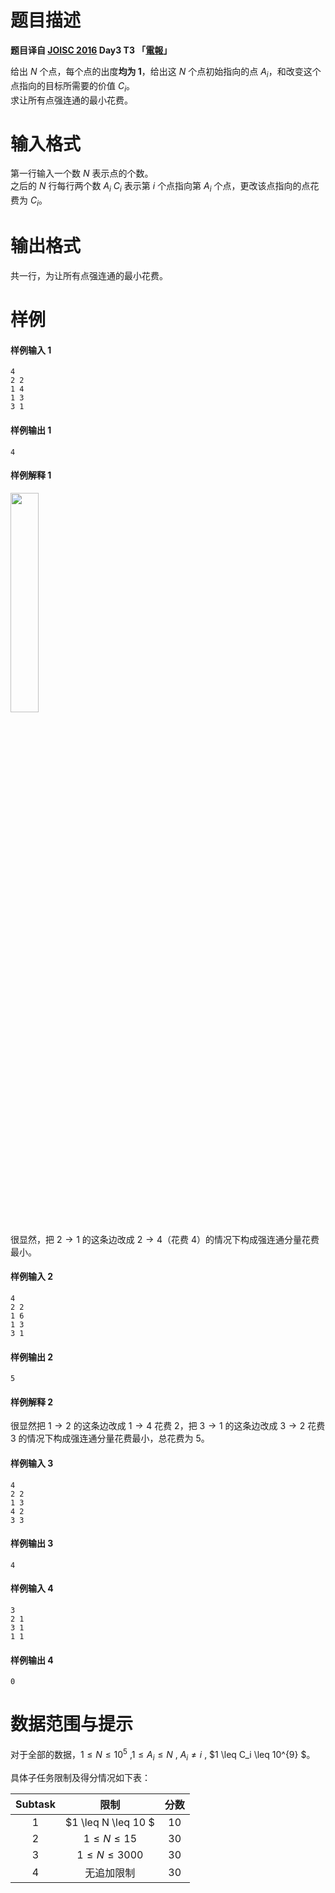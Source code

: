 
# 题目描述

**题目译自 [JOISC 2016](https://www.ioi-jp.org/camp/2016/2016-sp-tasks/index.html) Day3 T3 「[電報](https://www.ioi-jp.org/camp/2016/2016-sp-tasks/2016-sp-d3.pdf)」**    

给出 $N$ 个点，每个点的出度**均为 $1$**，给出这 $N$ 个点初始指向的点 $A_i$，和改变这个点指向的目标所需要的价值 $C_i$。  
求让所有点强连通的最小花费。


# 输入格式

第一行输入一个数 $N$ 表示点的个数。  
之后的 $N$ 行每行两个数 $A_i$ $C_i$ 表示第 $i$ 个点指向第 $A_i$ 个点，更改该点指向的点花费为 $C_i$。 

# 输出格式

共一行，为让所有点强连通的最小花费。

# 样例

#### 样例输入 1
```plain
4
2 2
1 4
1 3
3 1
```

#### 样例输出 1
```plain
4
```

#### 样例解释 1

<img src="https://i.loli.net/2018/12/10/5c0dfb9730859.png" width="30%" />

很显然，把 $2 \rightarrow 1$ 的这条边改成 $2 \rightarrow 4$（花费 4）的情况下构成强连通分量花费最小。

#### 样例输入 2
```plain
4
2 2
1 6
1 3
3 1
```

#### 样例输出 2
```plain
5
```

#### 样例解释 2
很显然把 $1 \rightarrow 2$ 的这条边改成 $1 \rightarrow 4$ 花费 2，把 $3 \rightarrow 1$ 的这条边改成 $3 \rightarrow 2$ 花费 3 的情况下构成强连通分量花费最小，总花费为 5。  

#### 样例输入 3
```plain
4
2 2
1 3
4 2
3 3
```

#### 样例输出 3
```plain
4
```

#### 样例输入 4
```plain
3
2 1
3 1
1 1
```

#### 样例输出 4
```plain
0
```

# 数据范围与提示

对于全部的数据，$1 \leq N \leq 10^{5}$ ,$1 \leq A_i \leq N$ ,   $A_i \neq i$  , $1 \leq C_i \leq 10^{9} $。

具体子任务限制及得分情况如下表：

| Subtask |      限制      | 分数 |
| :-----: | :------------: | :--: |
|   $1$   | $1 \leq N \leq 10 $ | $10$ |
|   $2$   | $1 \leq N \leq 15$ | $30$ |
|   $3$   | $1 \leq N \leq 3000$ | $30$ |
|   $4$   | 无追加限制 | $30$ |

